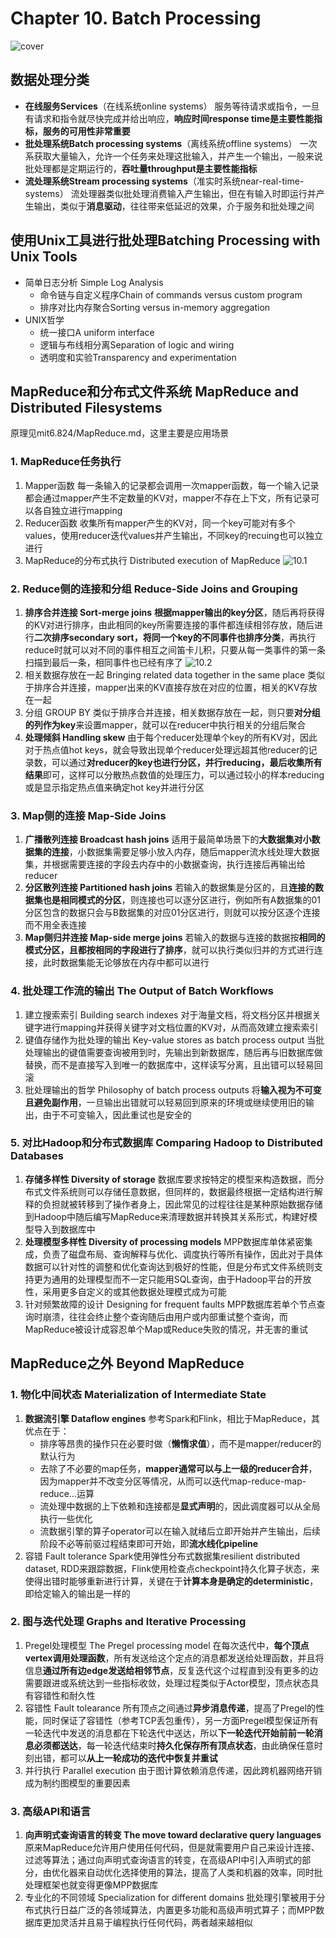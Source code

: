 # Chapter 10. Batch Processing

![cover](images/c10.png)

## 数据处理分类

- **在线服务Services**（在线系统online systems）
    服务等待请求或指令，一旦有请求和指令就尽快完成并给出响应，**响应时间response time是主要性能指标，服务的可用性非常重要**
- **批处理系统Batch processing systems**（离线系统offline systems）
    一次系获取大量输入，允许一个任务来处理这批输入，并产生一个输出，一般来说批处理都是定期运行的，**吞吐量throughput是主要性能指标**
- **流处理系统Stream processing systems**（准实时系统near-real-time-systems）
    流处理器类似批处理消费输入产生输出，但在有输入时即运行并产生输出，类似于**消息驱动**，往往带来低延迟的效果，介于服务和批处理之间

## 使用Unix工具进行批处理Batching Processing with Unix Tools

- 简单日志分析 Simple Log Analysis
  - 命令链与自定义程序Chain of commands versus custom program
  - 排序对比内存聚合Sorting versus in-memory aggregation
- UNIX哲学
  - 统一接口A uniform interface
  - 逻辑与布线相分离Separation of logic and wiring
  - 透明度和实验Transparency and experimentation

## MapReduce和分布式文件系统 MapReduce and Distributed Filesystems

原理见mit6.824/MapReduce.md，这里主要是应用场景

### 1. MapReduce任务执行

1. Mapper函数
    每一条输入的记录都会调用一次mapper函数，每一个输入记录都会通过mapper产生不定数量的KV对，mapper不存在上下文，所有记录可以各自独立进行mapping
1. Reducer函数
    收集所有mapper产生的KV对，同一个key可能对有多个values，使用reducer迭代values并产生输出，不同key的recuing也可以独立进行
1. MapReduce的分布式执行 Distributed execution of MapReduce
    ![10.1](images/10.1.png)

### 2. Reduce侧的连接和分组 Reduce-Side Joins and Grouping

1. **排序合并连接 Sort-merge joins**
    **根据mapper输出的key分区**，随后再将获得的KV对进行排序，由此相同的key所需要连接的事件都连续相邻存放，随后进行**二次排序secondary sort，将同一个key的不同事件也排序分类**，再执行reduce时就可以对不同的事件相互之间笛卡儿积，只要从每一类事件的第一条扫描到最后一条，相同事件也已经有序了
    ![10.2](images/10.2.png)
1. 相关数据存放在一起 Bringing related data together in the same place
    类似于排序合并连接，mapper出来的KV直接存放在对应的位置，相关的KV存放在一起
1. 分组 GROUP BY
    类似于排序合并连接，相关数据存放在一起，则只要**对分组的列作为key**来设置mapper，就可以在reducer中执行相关的分组后聚合
1. **处理倾斜 Handling skew**
    由于每个reducer处理单个key的所有KV对，因此对于热点值hot keys，就会导致出现单个reducer处理远超其他reducer的记录数，可以通过**对reducer的key也进行分区，并行reducing，最后收集所有结果**即可，这样可以分散热点数值的处理压力，可以通过较小的样本reducing或是显示指定热点值来确定hot key并进行分区

### 3. Map侧的连接 Map-Side Joins

1. **广播散列连接 Broadcast hash joins**
    适用于最简单场景下的**大数据集对小数据集的连接**，小数据集需要足够小放入内存，随后mapper流水线处理大数据集，并根据需要连接的字段去内存中的小数据查询，执行连接后再输出给reducer
2. **分区散列连接 Partitioned hash joins**
    若输入的数据集是分区的，且**连接的数据集也是相同模式的分区**，则连接也可以逐分区进行，例如所有A数据集的01分区包含的数据只会与B数据集的对应01分区进行，则就可以按分区逐个连接而不用全表连接
3. **Map侧归并连接 Map-side merge joins**
    若输入的数据与连接的数据按**相同的模式分区，且都按相同的字段进行了排序**，就可以执行类似归并的方式进行连接，此时数据集能无论够放在内存中都可以进行

### 4. 批处理工作流的输出 The Output of Batch Workflows

1. 建立搜索索引 Building search indexes
    对于海量文档，将文档分区并根据关键字进行mapping并获得关键字对文档位置的KV对，从而高效建立搜索索引
1. 键值存储作为批处理的输出 Key-value stores as batch process output
    当批处理输出的键值需要查询被用到时，先输出到新数据库，随后再与旧数据库做替换，而不是直接写入到唯一的数据库中，这样读写分离，且出错可以轻易回滚
1. 批处理输出的哲学 Philosophy of batch process outputs
    将**输入视为不可变且避免副作用**，一旦输出出错就可以轻易回到原来的环境或继续使用旧的输出，由于不可变输入，因此重试也是安全的

### 5. 对比Hadoop和分布式数据库 Comparing Hadoop to Distributed Databases

1. **存储多样性 Diversity of storage**
    数据库要求按特定的模型来构造数据，而分布式文件系统则可以存储任意数据，但同样的，数据最终根据一定结构进行解释的负担就被转移到了操作者身上，因此常见的过程往往是某种原始数据存储到Hadoop中随后编写MapReduce来清理数据并转换其关系形式，构建好模型导入到数据库中
1. **处理模型多样性 Diversity of processing models**
    MPP数据库单体紧密集成，负责了磁盘布局、查询解释与优化、调度执行等所有操作，因此对于具体数据可以针对性的调整和优化查询达到极好的性能，但是分布式文件系统则支持更为通用的处理模型而不一定只能用SQL查询，由于Hadoop平台的开放性，采用更多自定义的或其他数据处理模式成为可能
1. 针对频繁故障的设计 Designing for frequent faults
    MPP数据库若单个节点查询时崩溃，往往会终止整个查询随后由用户或内部重试整个查询，而MapReduce被设计成容忍单个Map或Reduce失败的情况，并无害的重试

## MapReduce之外 Beyond MapReduce

### 1. 物化中间状态 Materialization of Intermediate State

1. **数据流引擎 Dataflow engines**
    参考Spark和Flink，相比于MapReduce，其优点在于：
    - 排序等昂贵的操作只在必要时做（**懒惰求值**），而不是mapper/reducer的默认行为
    - 去除了不必要的map任务，**mapper通常可以与上一级的reducer合并**，因为mapper并不改变分区等情况，从而可以迭代map-reduce-map-reduce...运算
    - 流处理中数据的上下依赖和连接都是**显式声明**的，因此调度器可以从全局执行一些优化
    - 流数据引擎的算子operator可以在输入就绪后立即开始并产生输出，后续阶段不必等前驱过程结束即可开始，即**流水线化pipeline**
1. 容错 Fault tolerance
    Spark使用弹性分布式数据集resilient distributed dataset, RDD来跟踪数据，Flink使用检查点checkpoint持久化算子状态，来使得出错时能够重新进行计算，关键在于**计算本身是确定的deterministic**，即给定输入的输出是一样的

### 2. 图与迭代处理 Graphs and Iterative Processing

1. Pregel处理模型 The Pregel processing model
    在每次迭代中，**每个顶点vertex调用处理函数**，所有发送给这个定点的消息都发送给处理函数，并且将信息**通过所有边edge发送给相邻节点**，反复迭代这个过程直到没有更多的边需要跟进或系统达到一些指标收敛，处理过程类似于Actor模型，顶点状态具有容错性和耐久性
1. 容错性 Fault tolearance
    所有顶点之间通过**异步消息传递**，提高了Pregel的性能，同时保证了容错性（参考TCP丢包重传），另一方面Pregel模型保证所有一轮迭代中发送的消息都在下轮迭代中送达，所以**下一轮迭代开始前前一轮消息必须都送达**，每一轮迭代结束时**持久化保存所有顶点状态**，由此确保任意时刻出错，都可以**从上一轮成功的迭代中恢复并重试**
1. 并行执行 Parallel execution
    由于图计算依赖消息传递，因此跨机器网络开销成为制约图模型的重要因素

### 3. 高级API和语言

1. **向声明式查询语言的转变 The move toward declarative query languages**
    原来MapReduce允许用户使用任何代码，但是就需要用户自己来设计连接、过滤等算法；通过向声明式查询语言的转变，在高级API中引入声明式的部分，由优化器来自动优化选择使用的算法，提高了人类和机器的效率，同时批处理框架也就变得更像MPP数据库
1. 专业化的不同领域 Specialization for different domains
   批处理引擎被用于分布式执行日益广泛的各领域算法，内置更多功能和高级声明式算子；而MPP数据库更加灵活并且易于编程执行任何代码，两者越来越相似
